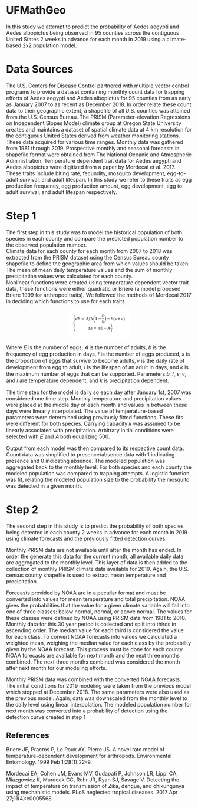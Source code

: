 # UFMathGeo

In this study we attempt to predict the probability of Aedes aegypti and Aedes albopictus being observed in 95 counties across the contiguous United States 2 weeks in advance for each month in 2019 using a climate-based 2x2 population model.  


# Data Sources 
The U.S. Centers for Disease Control partnered with multiple vector control programs to provide a dataset containing monthly count data for trapping efforts of Aedes aegypti and Aedes albopictus for 95 counties from as early as January 2007 to as recent as December 2018. In order relate these count data to their geographic extent, a shapefile of all U.S. counties was attained from the U.S. Census Bureau. The PRISM (Parameter-elevation Regressions on Independent Slopes Model) climate group at Oregon State University creates and maintains a dataset of spatial climate data at 4 km resolution for the contiguous United States derived from weather monitoring stations. These data acquired for various time ranges. Monthly data was gathered from 1981 through 2019. Prospective monthly and seasonal forecasts in shapefile format were obtained from The National Oceanic and Atmospheric Administration. Temperature dependent trait data for Aedes aegypti and Aedes albopictus were digitized from a paper by Mordecai et al. 2017. These traits include biting rate, fecundity, mosquito development, egg-to-adult survival, and adult lifespan. In this study we refer to these traits as egg production frequency, egg production amount, egg development, egg to adult survival, and adult lifespan respectively.   

# Step 1
The first step in this study was to model the historical population of both species in each county and compare the predicted population number to the observed population number.  
Climate data for each county for each month from 2007 to 2018 was extracted from the PRISM dataset using the Census Bureau county shapefile to define the geographic area from which values should be taken. The mean of mean daily temperature values and the sum of monthly precipitation values was calculated for each county.  
Nonlinear functions were created using temperature dependent vector trait data, these functions were either quadratic or Briere (a model proposed Briere 1999 for arthropod traits). We followed the methods of Mordecai 2017 in deciding which functions to use for each traits.   
 
<p align="center"> 
  <img width="33%" src="https://github.com/jlmartin3/UFMathGeo/blob/main/eq.png" />
</p>
 
Where 𝐸 is the number of eggs, 𝐴 is the number of adults, 𝑏 is the frequency of egg production in days, 𝑓 is the number of eggs produced, 𝑠 is the proportion of eggs that survive to become adults,  𝑣 is the daily rate of development from egg to adult, 𝑙 is the lifespan of an adult in days, and 𝑘 is the maximum number of eggs that can be supported. Parameters 𝑏, 𝑓, 𝑠, 𝑣, and 𝑙 are temperature dependent, and 𝑘 is precipitation dependent.  
 
The time step for the model is daily so each day after January 1st, 2007 was considered one time step. Monthly temperature and precipitation values were placed at the middle day of each month and values in between these days were linearly interpolated. The value of temperature-based parameters were determined using previously fitted functions. These fits were different for both species. Carrying capacity 𝑘 was assumed to be linearly associated with precipitation. Arbitrary initial conditions were selected with 𝐸 and 𝐴 both equalizing 500.

Output from each model was then compared to its respective count data. Count data was simplified to presence/absence data with 1 indicating presence and 0 indicating absence. The modeled population was aggregated back to the monthly level. For both species and each county the modeled population was compared to trapping attempts. A logistic function was fit, relating the modeled population size to the probability the mosquito was detected in a given month.

# Step 2

The second step in this study is to predict the probability of both species being detected in each county 2 weeks in advance for each month in 2019 using climate forecasts and the previously fitted detection curves. 

Monthly PRISM data are not available until after the month has ended. In order the generate this data for the current month, all available daily data are aggregated to the monthly level. This layer of data is then added to the collection of monthly PRISM climate data available for 2019. Again, the U.S. census county shapefile is used to extract mean temperature and precipitation. 

Forecasts provided by NOAA are in a peculiar format and must be converted into values for mean temperature and total precipitation. NOAA gives the probabilities that the value for a given climate variable will fall into one of three classes: below normal, normal, or above normal. The values for these classes were defined by NOAA using PRISM data from 1981 to 2010. Monthly data for this 30 year period is collected and split into thirds in ascending order. The median value for each third is considered the value for each class. To convert NOAA forecasts into values we calculated a weighted mean, weighing the median value for each class by the probability given by the NOAA forecast. This process must be done for each county. NOAA forecasts are available for next month and the next three months combined. The next three months combined was considered the month after next month for our modeling efforts.  

Monthly PRISM data was combined with the converted NOAA forecasts. The initial conditions for 2019 modeling were taken from the previous model which stopped at December 2018. The same parameters were also used as the previous model. Again, data was downscaled from the monthly level to the daily level using linear interpolation. The modeled population number for next month was converted into a probability of detection using the detection curve created in step 1 


## References  
Briere JF, Pracros P, Le Roux AY, Pierre JS. A novel rate model of temperature-dependent development for arthropods. Environmental Entomology. 1999 Feb 1;28(1):22-9. 

Mordecai EA, Cohen JM, Evans MV, Gudapati P, Johnson LR, Lippi CA, Miazgowicz K, Murdock CC, Rohr JR, Ryan SJ, Savage V. Detecting the impact of temperature on transmission of Zika, dengue, and chikungunya using mechanistic models. PLoS neglected tropical diseases. 2017 Apr 27;11(4):e0005568. 








 
